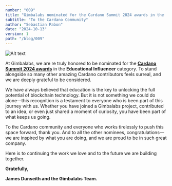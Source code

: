 ```yaml
---
number: "009"
title: "Gimbalabs nominated for the Cardano Summit 2024 awards in the 'Educational Influencer' category."
subtitle: "To the Cardano Community"
author: "Sebastian Pabon"
date: "2024-10-13"
version: 1
path: "/blog/009"
---
```


![Alt text](/cardano_summit_gimbalabs_nomination.gif "gimbalabs_nominated_for_the_Cardano_Summit_2024")


At Gimbalabs, we are re truly honored to be nominated for the **[Cardano Summit 2024 awards](https://voting.summit.cardano.org)** in the **Educational Influencer** category. To stand alongside so many other amazing Cardano contributors feels surreal, and we are deeply grateful to be considered.

We have always believed that education is the key to unlocking the full potential of blockchain technology. But it is not something we could do alone—this recognition is a testament to everyone who is been part of this journey with us. Whether you have joined a Gimbalabs project, contributed to an idea, or even just shared a moment of curiosity, you have been part of what keeps us going.

To the Cardano community and everyone who works tirelessly to push this space forward, thank you. And to all the other nominees, congratulations—we are inspired by what you are doing, and we are proud to be in such great company.

Here is to continuing the work we love and to the future we are building together.

**Gratefully,**

**James Dunseith and the Gimbalabs Team.**